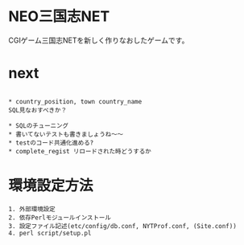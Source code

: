 # NEO三国志NET
CGIゲーム三国志NETを新しく作りなおしたゲームです。  

# next
```

* country_position, town country_name
SQL見なおすべきか？

* SQLのチューニング
* 書いてないテストも書きましょうね〜〜
* testのコード共通化進める?
* complete_regist リロードされた時どうするか
```

# 環境設定方法
```
1. 外部環境設定
2. 依存Perlモジュールインストール
3. 設定ファイル記述(etc/config/db.conf, NYTProf.conf, (Site.conf))
4. perl script/setup.pl
```
